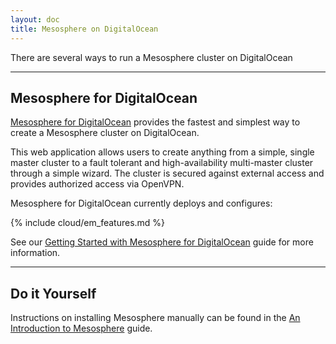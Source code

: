 ```yaml
---
layout: doc
title: Mesosphere on DigitalOcean
---
```


There are several ways to run a Mesosphere cluster on DigitalOcean

***
## Mesosphere for DigitalOcean

[Mesosphere for DigitalOcean](https://digitalocean.mesosphere.com/) provides the fastest and simplest way to create a Mesosphere cluster on DigitalOcean.

This web application allows users to create anything from a simple, single master cluster to a fault tolerant and high-availability multi-master cluster through a simple wizard. The cluster is secured against external access and provides authorized access via OpenVPN.

Mesosphere for DigitalOcean currently deploys and configures:

{% include cloud/em_features.md %}

See our [Getting Started with Mesosphere for DigitalOcean](mesosphere) guide for more information.

***
## Do it Yourself

Instructions on installing Mesosphere manually can be found in the [An Introduction to Mesosphere](https://www.digitalocean.com/community/tutorials/an-introduction-to-mesosphere) guide.
